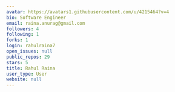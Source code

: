 ```yaml
---
avatar: https://avatars1.githubusercontent.com/u/4215464?v=4
bio: Software Engineer
email: raina.anurag@gmail.com
followers: 4
following: 1
forks: 1
login: rahulraina7
open_issues: null
public_repos: 29
stars: 5
title: Rahul Raina
user_type: User
website: null
---
```

